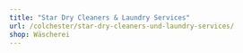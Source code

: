 ```yaml
---
title: "Star Dry Cleaners & Laundry Services"
url: /colchester/star-dry-cleaners-und-laundry-services/
shop: Wäscherei
---
```

